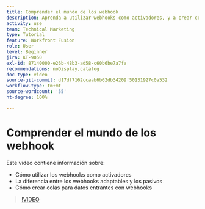 ```yaml
---
title: Comprender el mundo de los webhook
description: Aprenda a utilizar webhooks como activadores, y a crear colas para los datos entrantes con webhooks, todo en  [!DNL Adobe Workfront Fusion].
activity: use
team: Technical Marketing
type: Tutorial
feature: Workfront Fusion
role: User
level: Beginner
jira: KT-9050
exl-id: 87140000-e26b-48b3-ad58-c60b6be7a7fa
recommendations: noDisplay,catalog
doc-type: video
source-git-commit: d17df7162ccaab6b62db34209f50131927c0a532
workflow-type: tm+mt
source-wordcount: '55'
ht-degree: 100%

---
```


# Comprender el mundo de los webhook

Este vídeo contiene información sobre:

* Cómo utilizar los webhooks como activadores
* La diferencia entre los webhooks adaptables y los pasivos
* Cómo crear colas para datos entrantes con webhooks

>[!VIDEO](https://video.tv.adobe.com/v/3417938/?quality=12&learn=on&enablevpops&captions=spa)
